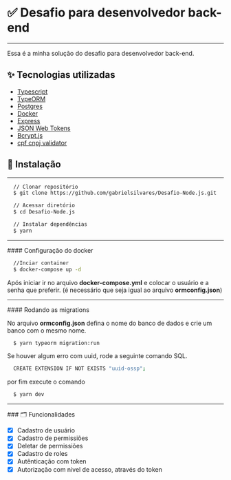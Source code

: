 # ✅ Desafio para desenvolvedor back-end
<hr>
Essa é a minha solução do desafio para desenvolvedor back-end.

## ✨ Tecnologias utilizadas

- [Typescript](https://www.typescriptlang.org/)
- [TypeORM](https://typeorm.io/)
- [Postgres](https://www.postgresql.org/)
- [Docker](https://www.docker.com/)
- [Express](https://expressjs.com/pt-br/)
- [JSON Web Tokens](https://jwt.io/)
- [Bcrypt.js](https://www.npmjs.com/package/bcryptjs)
- [cpf cnpj validator](https://www.npmjs.com/package/cpf-cnpj-validator)

## 🔧 Instalação
<hr>

```bash
  // Clonar repositório
  $ git clone https://github.com/gabrielsilvares/Desafio-Node.js.git

  // Acessar diretório
  $ cd Desafio-Node.js

  // Instalar dependências
  $ yarn
```

<hr>
#### Configuração do docker

```bash
  //Inciar container
  $ docker-compose up -d
```
Após iniciar ir no arquivo **docker-compose.yml** e colocar o usuário e a senha que preferir. (é necessário que seja igual ao arquivo **ormconfig.json**)

<hr>
#### Rodando as migrations

No arquivo **ormconfig.json** defina o nome do banco de dados e crie um banco com o mesmo nome.

```bash
  $ yarn typeorm migration:run
```
Se houver algum erro com uuid, rode a seguinte comando SQL.

```bash
  CREATE EXTENSION IF NOT EXISTS "uuid-ossp";
```
por fim execute o comando

```bash
  $ yarn dev
```

<hr>
### 🗂️ Funcionalidades

- [x] Cadastro de usuário
- [x] Cadastro de permissiões
- [x] Deletar de permissiões
- [x] Cadastro de roles
- [x] Autênticação com token
- [x] Autorização com nivel de acesso, através do token
